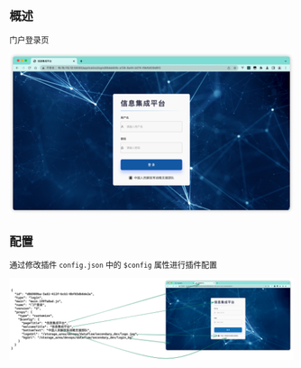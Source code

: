 ## 概述

门户登录页

![](../../assets/登录页预览.png)

## 配置

通过修改插件 `config.json` 中的 `$config` 属性进行插件配置

![](../../assets/登录页.png)